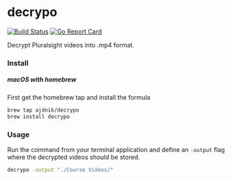 # decrypo

[![Build Status](https://travis-ci.org/ajdnik/decrypo.svg?branch=master "Travis CI status")](https://travis-ci.org/ajdnik/decrypo)
[![Go Report Card](https://goreportcard.com/badge/github.com/ajdnik/decrypo)](https://goreportcard.com/report/github.com/ajdnik/decrypo)

Decrypt Pluralsight videos into .mp4 format.

### Install

##### macOS with homebrew

First get the homebrew tap and install the formula

```bash
brew tap ajdnik/decrypo
brew install decrypo
```

### Usage

Run the command from your terminal application and define an `-output` flag where the decrypted videos should be stored.

```bash
decrypo -output "./Course Videos/"
```
